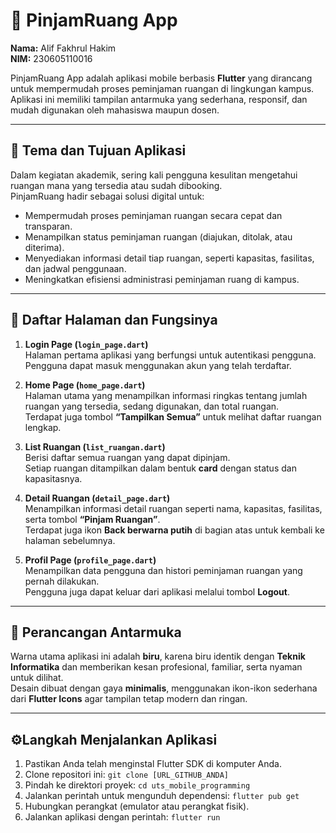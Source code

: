 # 📘 PinjamRuang App

**Nama:** Alif Fakhrul Hakim  
**NIM:** 230605110016  

PinjamRuang App adalah aplikasi mobile berbasis **Flutter** yang dirancang untuk mempermudah proses peminjaman ruangan di lingkungan kampus. Aplikasi ini memiliki tampilan antarmuka yang sederhana, responsif, dan mudah digunakan oleh mahasiswa maupun dosen.

---

## 🎯 Tema dan Tujuan Aplikasi

Dalam kegiatan akademik, sering kali pengguna kesulitan mengetahui ruangan mana yang tersedia atau sudah dibooking.  
PinjamRuang hadir sebagai solusi digital untuk:

- Mempermudah proses peminjaman ruangan secara cepat dan transparan.  
- Menampilkan status peminjaman ruangan (diajukan, ditolak, atau diterima).  
- Menyediakan informasi detail tiap ruangan, seperti kapasitas, fasilitas, dan jadwal penggunaan.  
- Meningkatkan efisiensi administrasi peminjaman ruang di kampus.

---

## 📱 Daftar Halaman dan Fungsinya

1. **Login Page (`login_page.dart`)**  
   Halaman pertama aplikasi yang berfungsi untuk autentikasi pengguna.  
   Pengguna dapat masuk menggunakan akun yang telah terdaftar.

2. **Home Page (`home_page.dart`)**  
   Halaman utama yang menampilkan informasi ringkas tentang jumlah ruangan yang tersedia, sedang digunakan, dan total ruangan.  
   Terdapat juga tombol **“Tampilkan Semua”** untuk melihat daftar ruangan lengkap.

3. **List Ruangan (`list_ruangan.dart`)**  
   Berisi daftar semua ruangan yang dapat dipinjam.  
   Setiap ruangan ditampilkan dalam bentuk **card** dengan status dan kapasitasnya.

4. **Detail Ruangan (`detail_page.dart`)**  
   Menampilkan informasi detail ruangan seperti nama, kapasitas, fasilitas, serta tombol **“Pinjam Ruangan”**.  
   Terdapat juga ikon **Back berwarna putih** di bagian atas untuk kembali ke halaman sebelumnya.

5. **Profil Page (`profile_page.dart`)**  
   Menampilkan data pengguna dan histori peminjaman ruangan yang pernah dilakukan.  
   Pengguna juga dapat keluar dari aplikasi melalui tombol **Logout**.

---

## 🧩 Perancangan Antarmuka

Warna utama aplikasi ini adalah **biru**, karena biru identik dengan **Teknik Informatika** dan memberikan kesan profesional, familiar, serta nyaman untuk dilihat.  
Desain dibuat dengan gaya **minimalis**, menggunakan ikon-ikon sederhana dari **Flutter Icons** agar tampilan tetap modern dan ringan.

---

## ⚙️Langkah Menjalankan Aplikasi

1.  Pastikan Anda telah menginstal Flutter SDK di komputer Anda.
2.  Clone repositori ini: `git clone [URL_GITHUB_ANDA]`
3.  Pindah ke direktori proyek: `cd uts_mobile_programming`
4.  Jalankan perintah untuk mengunduh dependensi: `flutter pub get`
5.  Hubungkan perangkat (emulator atau perangkat fisik).
6.  Jalankan aplikasi dengan perintah: `flutter run`
